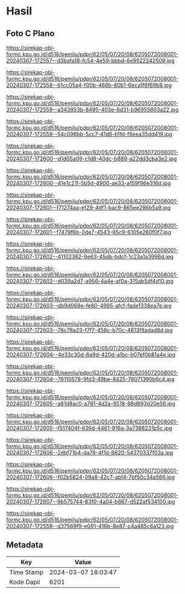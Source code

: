 # Hasil

## Foto C Plano

https://sirekap-obj-formc.kpu.go.id/d516/pemilu/pdpr/62/05/07/20/08/6205072008001-20240307-172557--d3bafa18-fc54-4e59-bbbd-6e9522242509.jpg

https://sirekap-obj-formc.kpu.go.id/d516/pemilu/pdpr/62/05/07/20/08/6205072008001-20240307-172558--61cc05a4-f00b-466b-80b1-6eca1f6f69b8.jpg

https://sirekap-obj-formc.kpu.go.id/d516/pemilu/pdpr/62/05/07/20/08/6205072008001-20240307-172559--a343853b-8495-403e-8d31-b96955603a22.jpg

https://sirekap-obj-formc.kpu.go.id/d516/pemilu/pdpr/62/05/07/20/08/6205072008001-20240307-172559--54c096bb-5cc7-41d6-b1fd-f6eea35dd419.jpg

https://sirekap-obj-formc.kpu.go.id/d516/pemilu/pdpr/62/05/07/20/08/6205072008001-20240307-172600--d1d05a09-c1d8-40dc-b889-a22dd3cba3e2.jpg

https://sirekap-obj-formc.kpu.go.id/d516/pemilu/pdpr/62/05/07/20/08/6205072008001-20240307-172600--41e1c21f-5b5d-4900-ae33-a159f96e316d.jpg

https://sirekap-obj-formc.kpu.go.id/d516/pemilu/pdpr/62/05/07/20/08/6205072008001-20240307-172601--f71274aa-ef29-4df1-bac9-865ee286b5a9.jpg

https://sirekap-obj-formc.kpu.go.id/d516/pemilu/pdpr/62/05/07/20/08/6205072008001-20240307-172601--f7479f6b-0de7-4543-95c9-6105e260f0f7.jpg

https://sirekap-obj-formc.kpu.go.id/d516/pemilu/pdpr/62/05/07/20/08/6205072008001-20240307-172602--41102362-9e63-45db-bdcf-1c23a1a3996d.jpg

https://sirekap-obj-formc.kpu.go.id/d516/pemilu/pdpr/62/05/07/20/08/6205072008001-20240307-172602--d039a2d7-a956-4a4e-af0a-315ab5df4d10.jpg

https://sirekap-obj-formc.kpu.go.id/d516/pemilu/pdpr/62/05/07/20/08/6205072008001-20240307-172603--db9d069e-fe80-4995-afcf-fade1338ea7e.jpg

https://sirekap-obj-formc.kpu.go.id/d516/pemilu/pdpr/62/05/07/20/08/6205072008001-20240307-172603--78c78a23-f7f7-458c-b70c-4613f8adad8d.jpg

https://sirekap-obj-formc.kpu.go.id/d516/pemilu/pdpr/62/05/07/20/08/6205072008001-20240307-172604--4e33c30d-6a9d-420d-a1bc-b07ef0b81a4e.jpg

https://sirekap-obj-formc.kpu.go.id/d516/pemilu/pdpr/62/05/07/20/08/6205072008001-20240307-172604--76110578-9fd3-49be-8425-76071390b6c4.jpg

https://sirekap-obj-formc.kpu.go.id/d516/pemilu/pdpr/62/05/07/20/08/6205072008001-20240307-172605--a81d8ac0-a781-4d2a-9518-88d893d20e56.jpg

https://sirekap-obj-formc.kpu.go.id/d516/pemilu/pdpr/62/05/07/20/08/6205072008001-20240307-172605--f517404f-636d-4461-916a-3a7388231b5c.jpg

https://sirekap-obj-formc.kpu.go.id/d516/pemilu/pdpr/62/05/07/20/08/6205072008001-20240307-172606--2dbf71b4-da76-4f1d-9820-54370337f03a.jpg

https://sirekap-obj-formc.kpu.go.id/d516/pemilu/pdpr/62/05/07/20/08/6205072008001-20240307-172606--f02b5824-09a8-42c7-abf4-7bf50c34a566.jpg

https://sirekap-obj-formc.kpu.go.id/d516/pemilu/pdpr/62/05/07/20/08/6205072008001-20240307-172607--9b575744-83f0-4a04-b667-d522af534100.jpg

https://sirekap-obj-formc.kpu.go.id/d516/pemilu/pdpr/62/05/07/20/08/6205072008001-20240307-172558--d37569f9-e091-416b-8e87-c4a485c6a123.jpg


## Metadata

| Key        | Value               |
| ---------- | ------------------- |
| Time Stamp | 2024-03-07 18:03:47 |
| Kode Dapil | 6201                |



